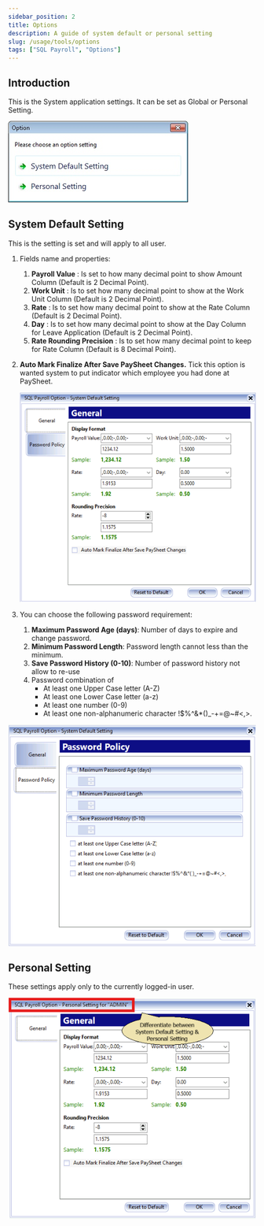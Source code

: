 ```yaml
---
sidebar_position: 2
title: Options
description: A guide of system default or personal setting
slug: /usage/tools/options
tags: ["SQL Payroll", "Options"]
---
```


## Introduction

This is the System application settings. It can be set as Global or Personal Setting.

![options-intro](../../../static/img/usage/tools/options/options-intro.jpg)

## System Default Setting

This is the setting is set and will apply to all user.

1. Fields name and properties:

    1. **Payroll Value** : Is set to how many decimal point to show Amount Column (Default is 2 Decimal Point).
    2. **Work Unit** : Is to set how many decimal point to show at the Work Unit Column (Default is 2 Decimal Point).
    3. **Rate** : Is to set how many decimal point to show at the Rate Column (Default is 2 Decimal Point).
    4. **Day** : Is to set how many decimal point to show at the Day Column for Leave Application (Default is 2 Decimal Point).
    5. **Rate Rounding Precision** : Is to set how many decimal point to keep for Rate Column (Default is 8 Decimal Point).

2. **Auto Mark Finalize After Save PaySheet Changes.** Tick this option is wanted system to put indicator which employee you had done at PaySheet.

    ![system-general-setting](../../../static/img/usage/tools/options/system-general-setting.png)

3. You can choose the following password requirement:

    1. **Maximum Password Age (days)**: Number of days to expire and change password.
    2. **Minimum Password Length**: Password length cannot less than the minimum.
    3. **Save Password History (0-10)**: Number of password history not allow to re-use
    4. Password combination of
        - At least one Upper Case letter (A-Z)
        - At least one Lower Case letter (a-z)
        - At least one number (0-9)
        - At least one non-alphanumeric character \!\$\%\^\&\*\(\)_\-\+\=\@\~\#\<\,\>\.

![system-password-policy](../../../static/img/usage/tools/options/system-password-policy.png)

## Personal Setting

These settings apply only to the currently logged-in user.

![personal-general-setting](../../../static/img/usage/tools/options/personal-general-setting.png)
